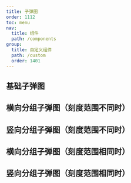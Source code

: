 ```yaml
---
title: 子弹图
order: 1112
toc: menu
nav:
  title: 组件
  path: /components
group:
  title: 自定义组件
  path: /custom
  order: 1401
---
```


## 基础子弹图

<code src="./.demos/bullet.tsx"></code>

## 横向分组子弹图（刻度范围不同时）

<code src="./.demos/grouped_bullet.tsx"></code>

## 竖向分组子弹图（刻度范围不同时）

<code src="./.demos/grouped_bullet_y.tsx"></code>

## 横向分组子弹图（刻度范围相同时）

<code src="./.demos/grouped_bullet_same_x.tsx"></code>

## 竖向分组子弹图（刻度范围相同时）

<code src="./.demos/grouped_bullet_same_y.tsx"></code>
